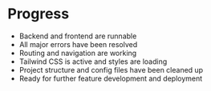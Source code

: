 # Progress

- Backend and frontend are runnable
- All major errors have been resolved
- Routing and navigation are working
- Tailwind CSS is active and styles are loading
- Project structure and config files have been cleaned up
- Ready for further feature development and deployment
